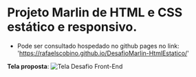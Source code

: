 # Projeto Marlin de HTML e CSS estático e responsivo.

  - Pode ser consultado hospedado no github pages no link: 'https://rafaelscobino.github.io/DesafioMarlin-HtmlEstatico/'

**Tela proposta**:
![Tela Desafio Front-End](https://github.com/user-attachments/assets/7157a61c-f760-4c44-a7b8-60465fbc5ed2)
